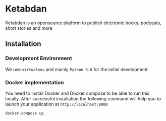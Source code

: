 # Ketabdan

Ketabdan is an opensource platform to publish electronic books, podcasts, short stories and more

## Installation

### Development Environment

We use `virtualenv` and mainly `Python 3.6` for the initial development

### Docker implementation

You need to install Docker and Docker compose to be able to run this locally. After successful installation the following command will help you to launch your application at `http://localhost:8000`

```bash
docker-compose up
```

